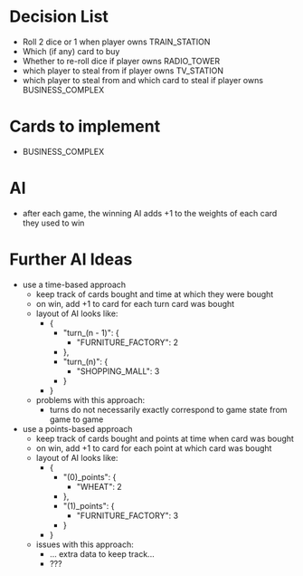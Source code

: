 # Decision List

* Roll 2 dice or 1 when player owns TRAIN_STATION
* Which (if any) card to buy
* Whether to re-roll dice if player owns RADIO_TOWER
* which player to steal from if player owns TV_STATION
* which player to steal from and which card to steal if player owns BUSINESS_COMPLEX

# Cards to implement

* BUSINESS_COMPLEX

# AI

* after each game, the winning AI adds +1 to the weights of each card they used to win

# Further AI Ideas

* use a time-based approach
    - keep track of cards bought and time at which they were bought
    - on win, add +1 to card for each turn card was bought
    - layout of AI looks like:
        + {
            * "turn_(n - 1)": {
                - "FURNITURE_FACTORY": 2
            * },
            * "turn_(n)": {
                - "SHOPPING_MALL": 3
            * }
        + }
    - problems with this approach:
        + turns do not necessarily exactly correspond to game state from game to game
* use a points-based approach
    - keep track of cards bought and points at time when card was bought
    - on win, add +1 to card for each point at which card was bought
    - layout of AI looks like:
        + {
            * "(0)_points": {
                - "WHEAT": 2
            * },
            * "(1)_points": {
                - "FURNITURE_FACTORY": 3
            * }
        + }
    - issues with this approach:
        + ... extra data to keep track...
        + ???
